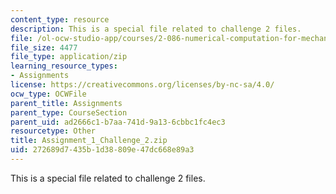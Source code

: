 ```yaml
---
content_type: resource
description: This is a special file related to challenge 2 files.
file: /ol-ocw-studio-app/courses/2-086-numerical-computation-for-mechanical-engineers-spring-2013/272689d7435b1d38809e47dc668e89a3_Assignment_1_Challenge_2.zip
file_size: 4477
file_type: application/zip
learning_resource_types:
- Assignments
license: https://creativecommons.org/licenses/by-nc-sa/4.0/
ocw_type: OCWFile
parent_title: Assignments
parent_type: CourseSection
parent_uid: ad2666c1-b7aa-741d-9a13-6cbbc1fc4ec3
resourcetype: Other
title: Assignment_1_Challenge_2.zip
uid: 272689d7-435b-1d38-809e-47dc668e89a3
---
```

This is a special file related to challenge 2 files.